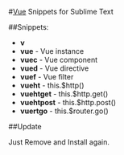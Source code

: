 #[Vue](http:www.vuejs.org) Snippets for Sublime Text

##Snippets:

* **v**
* **vue** - Vue instance
* **vuec** - Vue component
* **vued** - Vue directive
* **vuef** - Vue filter
* **vueht** - this.$http()
* **vuehtget** - this.$http.get()
* **vuehtpost** - this.$http.post()
* **vuertgo** - this.$router.go()

##Update

Just Remove and Install again.
